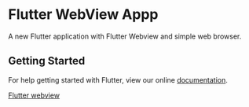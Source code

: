 # Flutter WebView Appp

A new Flutter application with Flutter Webview and simple web browser.

## Getting Started

For help getting started with Flutter, view our online
[documentation](https://flutter.io/).

[Flutter webview](https://pub.dartlang.org/packages/flutter_webview_plugin#-installing-tab-)
